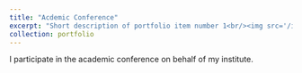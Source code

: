 ```yaml
---
title: "Acdemic Conference"
excerpt: "Short description of portfolio item number 1<br/><img src='/images/images/31011731175398_.pic.jpg'>"
collection: portfolio
---
```


I participate in the academic conference on behalf of my institute.

